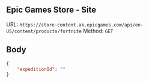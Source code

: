 ## Epic Games Store - Site
URL: `https://store-content.ak.epicgames.com/api/en-US/content/products/fortnite`
Method: `GET`

## Body
```json
{
    "expeditionId": ""
}
```
